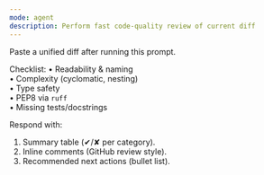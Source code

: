 ```yaml
---
mode: agent
description: Perform fast code-quality review of current diff
---
```


Paste a unified diff after running this prompt.

Checklist:
• Readability & naming  
• Complexity (cyclomatic, nesting)  
• Type safety  
• PEP8 via `ruff`  
• Missing tests/docstrings

Respond with:
1. Summary table (✔/✘ per category).  
2. Inline comments (GitHub review style).  
3. Recommended next actions (bullet list).
